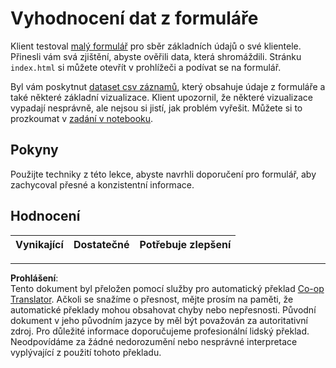 <!--
CO_OP_TRANSLATOR_METADATA:
{
  "original_hash": "f9d5a7275e046223fa6474477674b810",
  "translation_date": "2025-08-26T14:41:39+00:00",
  "source_file": "2-Working-With-Data/08-data-preparation/assignment.md",
  "language_code": "cs"
}
-->
# Vyhodnocení dat z formuláře

Klient testoval [malý formulář](../../../../2-Working-With-Data/08-data-preparation/index.html) pro sběr základních údajů o své klientele. Přinesli vám svá zjištění, abyste ověřili data, která shromáždili. Stránku `index.html` si můžete otevřít v prohlížeči a podívat se na formulář.

Byl vám poskytnut [dataset csv záznamů](../../../../data/form.csv), který obsahuje údaje z formuláře a také některé základní vizualizace. Klient upozornil, že některé vizualizace vypadají nesprávně, ale nejsou si jistí, jak problém vyřešit. Můžete si to prozkoumat v [zadání v notebooku](assignment.ipynb).

## Pokyny

Použijte techniky z této lekce, abyste navrhli doporučení pro formulář, aby zachycoval přesné a konzistentní informace.

## Hodnocení

Vynikající | Dostatečné | Potřebuje zlepšení
--- | --- | --- |

---

**Prohlášení**:  
Tento dokument byl přeložen pomocí služby pro automatický překlad [Co-op Translator](https://github.com/Azure/co-op-translator). Ačkoli se snažíme o přesnost, mějte prosím na paměti, že automatické překlady mohou obsahovat chyby nebo nepřesnosti. Původní dokument v jeho původním jazyce by měl být považován za autoritativní zdroj. Pro důležité informace doporučujeme profesionální lidský překlad. Neodpovídáme za žádné nedorozumění nebo nesprávné interpretace vyplývající z použití tohoto překladu.